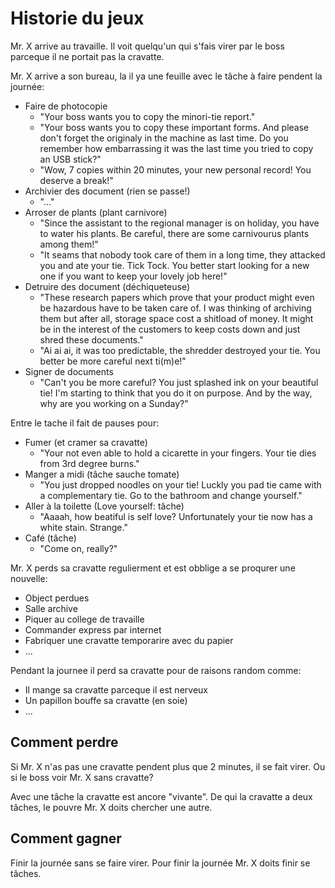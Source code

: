 # Historie du jeux

Mr. X arrive au travaille.
Il voit quelqu'un qui s'fais virer par le boss parceque il ne portait pas la cravatte.

Mr. X arrive a son bureau, la il ya une feuille avec le tâche à faire pendent la journée:

- Faire de photocopie
  - "Your boss wants you to copy the minori-tie report."
  - "Your boss wants you to copy these important forms. And please don't forget the originaly in the machine as last time. Do you remember how embarrassing it was the last time you tried to copy an USB stick?"
  - "Wow, 7 copies within 20 minutes, your new personal record! You deserve a break!"
- Archivier des document (rien se passe!)
  - "..."
- Arroser de plants (plant carnivore)
  - "Since the assistant to the regional manager is on holiday, you have to water his plants. Be careful, there are some carnivourus plants among them!" 
  - "It seams that nobody took care of them in a long time, they attacked you and ate your tie. Tick Tock. You better start looking for a new one if you want to keep your lovely job here!"
- Detruire des document (déchiqueteuse)
  - "These research papers which prove that your product might even be hazardous have to be taken care of. I was thinking of archiving them but after all, storage space cost a shitload of money. It might be in the interest of the customers to keep costs down and just shred these documents."
  - "Ai ai ai, it was too predictable, the shredder destroyed your tie. You better be more careful next ti(m)e!"
- Signer de documents
  - "Can't you be more careful? You just splashed ink on your beautiful tie! I'm starting to think that you do it on purpose. And by the way, why are you working on a Sunday?"

Entre le tache il fait de pauses pour:
- Fumer (et cramer sa cravatte)
  - "Your not even able to hold a cicarette in your fingers. Your tie dies from 3rd degree burns."
- Manger a midi (tâche sauche tomate)
  - "You just dropped noodles on your tie! Luckly you pad tie came with a complementary tie. Go to the bathroom and change yourself."
- Aller à la toilette (Love yourself: tâche)
  - "Aaaah, how beatiful is self love? Unfortunately your tie now has a white stain. Strange."
- Café (tâche)
  - "Come on, really?"

Mr. X perds sa cravatte regulierment et est obblige a se proqurer une nouvelle:
- Object perdues
- Salle archive
- Piquer au college de travaille
- Commander express par internet
- Fabriquer une cravatte temporarire avec du papier
- ...

Pendant la journee il perd sa cravatte pour de raisons random comme:

- Il mange sa cravatte parceque il est nerveux
- Un papillon bouffe sa cravatte (en soie)
- ...

## Comment perdre

Si Mr. X n'as pas une cravatte pendent plus que 2 minutes,
il se fait virer. Ou si le boss voir Mr. X sans cravatte?

Avec une tâche la cravatte est ancore "vivante". De qui la cravatte a deux tâches, le pouvre Mr. X doits chercher une autre.

## Comment gagner

Finir la journée sans se faire virer. Pour finir la journée Mr. X doits finir se tâches.
